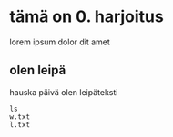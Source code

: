 # tämä on 0. harjoitus

lorem ipsum dolor dit amet

## olen leipä

hauska päivä
olen leipäteksti

    ls
    w.txt
    l.txt
